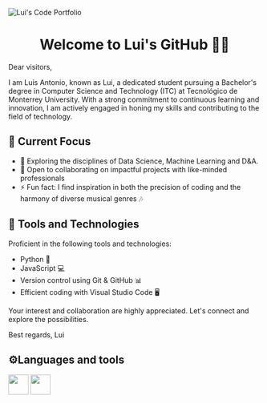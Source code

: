 ![Lui's Code Portfolio](https://github.com/bashlui/bashlui/assets/134757904/1f294b13-be7e-4e4f-b70e-c7f339c43679)

# <h1 align="center"> Welcome to Lui's GitHub 👨‍💻</h1>

Dear visitors,

I am Luis Antonio, known as Lui, a dedicated student pursuing a Bachelor's degree in Computer Science and Technology (ITC) at Tecnológico de Monterrey University. With a strong commitment to continuous learning and innovation, I am actively engaged in honing my skills and contributing to the field of technology.

## 🌱 Current Focus

- 🚀 Exploring the disciplines of Data Science, Machine Learning and D&A.
- 👥 Open to collaborating on impactful projects with like-minded professionals
- ⚡ Fun fact: I find inspiration in both the precision of coding and the harmony of diverse musical genres 🎶

## 💼 Tools and Technologies

Proficient in the following tools and technologies:

- Python 🐍
- JavaScript 💻
- Version control using Git & GitHub 📊
- Efficient coding with Visual Studio Code 🖥️

Your interest and collaboration are highly appreciated. Let's connect and explore the possibilities.

Best regards,
Lui

## ⚙️Languages and tools
<img src="https://cdn.freebiesupply.com/logos/large/2x/python-5-logo-png-transparent.png" height="40" /> <img src="https://upload.wikimedia.org/wikipedia/commons/6/6a/JavaScript-logo.png" height="40" />


